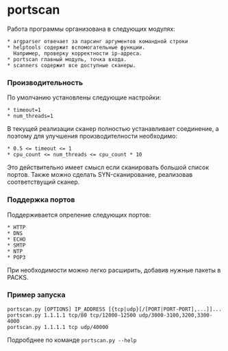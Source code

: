 # portscan


Работа программы организована в следующих модулях:

    * argparser отвечает за парсинг аргументов командной строки
    * helptools содержит вспомогательные функции.
      Например, проверку корректности ip-адреса.
    * portscan главный модуль, точка входа.
    * scanners содержит все доступные сканеры.


### Производительность

По умолчанию установлены следующие настройки:

    * timeout=1
    * num_threads=1

В текущей реализации сканер полностью устанавливает соединение,
а поэтому для улучшения производителности необходимо:

    * 0.5 <= timeout <= 1
    * cpu_count <= num_threads <= cpu_count * 10

Это действительно имеет смысл если сканировать большой список портов.
Также можно сделать SYN-сканирование, реализовав соответствущий сканер.


### Поддержка портов

Поддерживается опреление следующих портов:

    * HTTP
    * DNS
    * ECHO
    * SMTP
    * NTP
    * POP3

При необходимости можно легко расширить, добавив нужные пакеты в PACKS.


### Пример запуска

```
portscan.py [OPTIONS] IP_ADDRESS [{tcp|udp}[/[PORT|PORT-PORT],...]]...
portscan.py 1.1.1.1 tcp/80 tcp/12000-12500 udp/3000-3100,3200,3300-4000
portscan.py 1.1.1.1 tcp udp/40000
```

Подробднее по команде ```portscan.py --help```
